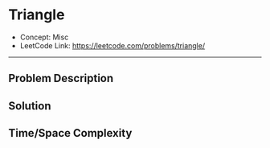 # Triangle

- Concept: Misc
- LeetCode Link: https://leetcode.com/problems/triangle/

---

## Problem Description

## Solution

## Time/Space Complexity

